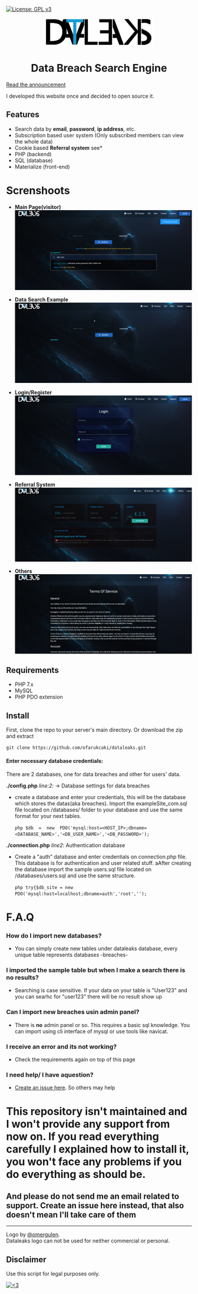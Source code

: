[![License: GPL v3](https://img.shields.io/badge/License-GPL%20v3-blue.svg)](https://www.gnu.org/licenses/gpl-3.0)   
<p align="center">
  <img src="https://github.com/ofarukcaki/dataleaks/blob/master/readme-images/logo-dark.png?raw=true" height="78" width="300"/>    
</p>

<center>
  <h1 style="text-align:center;">Data Breach Search Engine</h1>
</center>

[Read the announcement](#this-repository-isnt-maintained-and-i-wont-provide-any-support-from-now-on-if-you-read-everything-carefully-i-explained-how-to-install-it-you-wont-face-any-problems-if-you-do-everything-as-should-be)

I developed this website once and decided to open source it.

## Features

 - Search data by **email**, **password**, **ip address**, etc.
 -  Subscription based user system (Only subscribed members can view the whole data)
 - Cookie based **Referral system**    see*
 - PHP (backend)
 - SQL (database)
 - Materialize (front-end)
 
# Screnshoots

 - **Main Page(visitor)**
 ![Main page](https://github.com/ofarukcaki/dataleaks/blob/master/readme-images/main_visitor.png?raw=true)

- **Data Search Example**
![Data breach searchquery](https://github.com/ofarukcaki/dataleaks/blob/master/readme-images/search.gif?raw=true)

- **Login/Register**
![Login Page](https://github.com/ofarukcaki/dataleaks/blob/master/readme-images/login.png?raw=true)

- **Referral System**
![Referral System](https://raw.githubusercontent.com/ofarukcaki/dataleaks/master/readme-images/affiliate.png)

- **Others**
![TOS](https://github.com/ofarukcaki/dataleaks/blob/master/readme-images/tos.png?raw=true)

## Requirements
- PHP 7.x
- MySQL
- PHP PDO extension

## Install

First, clone the repo to your server's main directory. Or download the zip and extract

    git clone https://github.com/ofarukcaki/dataleaks.git

####  Enter necessary database credentials:
There are 2 databases, one for data breaches and other for users' data.

**./config.php** *line:2*: -> Database settings for  data breaches
  - create a database and enter your credentials, this will be the database which stores the datas(aka breaches). Import the exampleSite_com.sql file located on /databases/ folder to your database and use the same format for your next tables. 

    ```php $db  =  new  PDO('mysql:host=<HOST_IP>;dbname=<DATABASE_NAME>','<DB_USER_NAME>','<DB_PASSWORD>');```

**./connection.php** *line2*: Authentication database
  - Create a "auth" database and enter credentials on connection.php file. This database is for authentication and user related stuff. aAfter creating the database import the sample users.sql file located on /databases/users.sql and use the same structure.

    ```php try{$db_site = new PDO('mysql:host=localhost;dbname=auth','root','');```
    

# F.A.Q

### How do I import new databases?
- You can simply create new tables under dataleaks database, every unique table represents databases -breaches-

### I imported the sample table but when I make a search there is no results?
- Searching is case sensitive. If your data on your table is "User123" and you can searhc for "user123" there will be no result show up

### Can I import new breaches usin admin panel?
- There is **no** admin panel or so. This requires a basic sql knowledge. You can import using cli interface of mysql or use tools like navicat.

### I receive an error and its not working?
- Check the requirements again on top of this page

### I need help/ I have aquestion?
- [Create an issue here](https://github.com/ofarukcaki/dataleaks/issues). So others may help


# This repository isn't maintained and I won't provide any support from now on. If you read everything carefully I explained how to install it, you won't face any problems if you do everything as should be. 

## And please do not send me an email related to support. Create an issue here instead, that also doesn't mean I'll take care of them


---
Logo by [@omergulen](https://github.com/omergulen).  
Dataleaks logo can not be used for neither commercial or personal.


## Disclaimer
Use this script for legal purposes only.

  [![<3](https://forthebadge.com/images/badges/built-with-love.svg)](#)  
